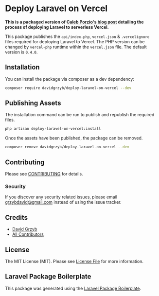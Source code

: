 # Deploy Laravel on Vercel

<!-- [![Latest Version on Packagist](https://img.shields.io/packagist/v/davidgrzyb/deploy-laravel-on-vercel.svg?style=flat-square)](https://packagist.org/packages/davidgrzyb/deploy-laravel-on-vercel)
[![Total Downloads](https://img.shields.io/packagist/dt/davidgrzyb/deploy-laravel-on-vercel.svg?style=flat-square)](https://packagist.org/packages/davidgrzyb/deploy-laravel-on-vercel)
![GitHub Actions](https://github.com/davidgrzyb/deploy-laravel-on-vercel/actions/workflows/main.yml/badge.svg) -->

**This is a packaged version of [Caleb Porzio's blog post](https://calebporzio.com/easy-free-serverless-laravel-with-vercel) detailing the process of deploying Laravel to serverless Vercel.**

This package publishes the `api/index.php`, `vercel.json` & `.vercelignore` files required for deploying Laravel to Vercel. The PHP version can be changed by `vercel-php` runtime within the `vercel.json` file. The default version is `0.4.0`.

## Installation

You can install the package via composer as a dev dependency:

```bash
composer require davidgrzyb/deploy-laravel-on-vercel --dev
```

## Publishing Assets

The installation command can be run to publish and republish the required files.

```bash
php artisan deploy-laravel-on-vercel:install
```

Once the assets have been published, the package can be removed.

```bash
composer remove davidgrzyb/deploy-laravel-on-vercel --dev
```

## Contributing

Please see [CONTRIBUTING](CONTRIBUTING.md) for details.

### Security

If you discover any security related issues, please email grzybdavid@gmail.com instead of using the issue tracker.

## Credits

-   [David Grzyb](https://github.com/davidgrzyb)
-   [All Contributors](../../contributors)

## License

The MIT License (MIT). Please see [License File](LICENSE.md) for more information.

## Laravel Package Boilerplate

This package was generated using the [Laravel Package Boilerplate](https://laravelpackageboilerplate.com).
